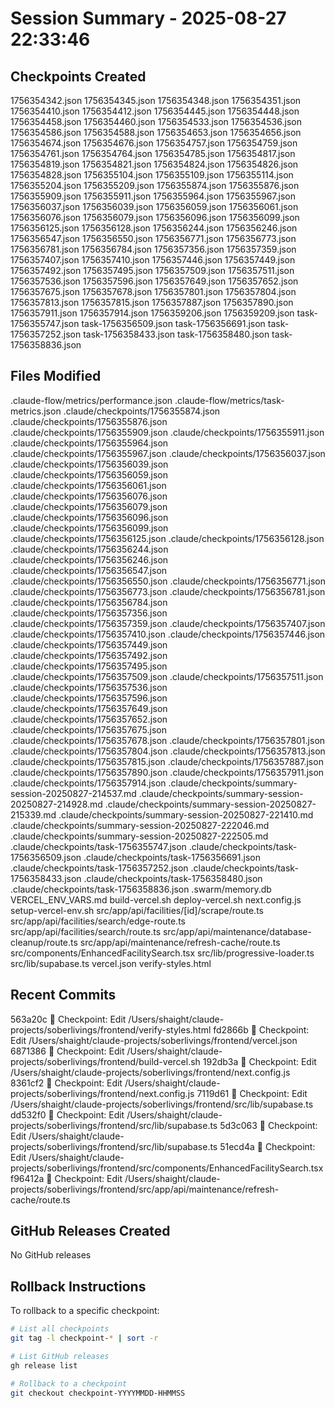 # Session Summary - 2025-08-27 22:33:46

## Checkpoints Created
1756354342.json
1756354345.json
1756354348.json
1756354351.json
1756354410.json
1756354412.json
1756354445.json
1756354448.json
1756354458.json
1756354460.json
1756354533.json
1756354536.json
1756354586.json
1756354588.json
1756354653.json
1756354656.json
1756354674.json
1756354676.json
1756354757.json
1756354759.json
1756354761.json
1756354764.json
1756354785.json
1756354817.json
1756354819.json
1756354821.json
1756354824.json
1756354826.json
1756354828.json
1756355104.json
1756355109.json
1756355114.json
1756355204.json
1756355209.json
1756355874.json
1756355876.json
1756355909.json
1756355911.json
1756355964.json
1756355967.json
1756356037.json
1756356039.json
1756356059.json
1756356061.json
1756356076.json
1756356079.json
1756356096.json
1756356099.json
1756356125.json
1756356128.json
1756356244.json
1756356246.json
1756356547.json
1756356550.json
1756356771.json
1756356773.json
1756356781.json
1756356784.json
1756357356.json
1756357359.json
1756357407.json
1756357410.json
1756357446.json
1756357449.json
1756357492.json
1756357495.json
1756357509.json
1756357511.json
1756357536.json
1756357596.json
1756357649.json
1756357652.json
1756357675.json
1756357678.json
1756357801.json
1756357804.json
1756357813.json
1756357815.json
1756357887.json
1756357890.json
1756357911.json
1756357914.json
1756359206.json
1756359209.json
task-1756355747.json
task-1756356509.json
task-1756356691.json
task-1756357252.json
task-1756358433.json
task-1756358480.json
task-1756358836.json

## Files Modified
.claude-flow/metrics/performance.json
.claude-flow/metrics/task-metrics.json
.claude/checkpoints/1756355874.json
.claude/checkpoints/1756355876.json
.claude/checkpoints/1756355909.json
.claude/checkpoints/1756355911.json
.claude/checkpoints/1756355964.json
.claude/checkpoints/1756355967.json
.claude/checkpoints/1756356037.json
.claude/checkpoints/1756356039.json
.claude/checkpoints/1756356059.json
.claude/checkpoints/1756356061.json
.claude/checkpoints/1756356076.json
.claude/checkpoints/1756356079.json
.claude/checkpoints/1756356096.json
.claude/checkpoints/1756356099.json
.claude/checkpoints/1756356125.json
.claude/checkpoints/1756356128.json
.claude/checkpoints/1756356244.json
.claude/checkpoints/1756356246.json
.claude/checkpoints/1756356547.json
.claude/checkpoints/1756356550.json
.claude/checkpoints/1756356771.json
.claude/checkpoints/1756356773.json
.claude/checkpoints/1756356781.json
.claude/checkpoints/1756356784.json
.claude/checkpoints/1756357356.json
.claude/checkpoints/1756357359.json
.claude/checkpoints/1756357407.json
.claude/checkpoints/1756357410.json
.claude/checkpoints/1756357446.json
.claude/checkpoints/1756357449.json
.claude/checkpoints/1756357492.json
.claude/checkpoints/1756357495.json
.claude/checkpoints/1756357509.json
.claude/checkpoints/1756357511.json
.claude/checkpoints/1756357536.json
.claude/checkpoints/1756357596.json
.claude/checkpoints/1756357649.json
.claude/checkpoints/1756357652.json
.claude/checkpoints/1756357675.json
.claude/checkpoints/1756357678.json
.claude/checkpoints/1756357801.json
.claude/checkpoints/1756357804.json
.claude/checkpoints/1756357813.json
.claude/checkpoints/1756357815.json
.claude/checkpoints/1756357887.json
.claude/checkpoints/1756357890.json
.claude/checkpoints/1756357911.json
.claude/checkpoints/1756357914.json
.claude/checkpoints/summary-session-20250827-214537.md
.claude/checkpoints/summary-session-20250827-214928.md
.claude/checkpoints/summary-session-20250827-215339.md
.claude/checkpoints/summary-session-20250827-221410.md
.claude/checkpoints/summary-session-20250827-222046.md
.claude/checkpoints/summary-session-20250827-222505.md
.claude/checkpoints/task-1756355747.json
.claude/checkpoints/task-1756356509.json
.claude/checkpoints/task-1756356691.json
.claude/checkpoints/task-1756357252.json
.claude/checkpoints/task-1756358433.json
.claude/checkpoints/task-1756358480.json
.claude/checkpoints/task-1756358836.json
.swarm/memory.db
VERCEL_ENV_VARS.md
build-vercel.sh
deploy-vercel.sh
next.config.js
setup-vercel-env.sh
src/app/api/facilities/[id]/scrape/route.ts
src/app/api/facilities/search/edge-route.ts
src/app/api/facilities/search/route.ts
src/app/api/maintenance/database-cleanup/route.ts
src/app/api/maintenance/refresh-cache/route.ts
src/components/EnhancedFacilitySearch.tsx
src/lib/progressive-loader.ts
src/lib/supabase.ts
vercel.json
verify-styles.html

## Recent Commits
563a20c 🔖 Checkpoint: Edit /Users/shaight/claude-projects/soberlivings/frontend/verify-styles.html
fd2866b 🔖 Checkpoint: Edit /Users/shaight/claude-projects/soberlivings/frontend/vercel.json
6871386 🔖 Checkpoint: Edit /Users/shaight/claude-projects/soberlivings/frontend/build-vercel.sh
192db3a 🔖 Checkpoint: Edit /Users/shaight/claude-projects/soberlivings/frontend/next.config.js
8361cf2 🔖 Checkpoint: Edit /Users/shaight/claude-projects/soberlivings/frontend/next.config.js
7119d61 🔖 Checkpoint: Edit /Users/shaight/claude-projects/soberlivings/frontend/src/lib/supabase.ts
dd532f0 🔖 Checkpoint: Edit /Users/shaight/claude-projects/soberlivings/frontend/src/lib/supabase.ts
5d3c063 🔖 Checkpoint: Edit /Users/shaight/claude-projects/soberlivings/frontend/src/lib/supabase.ts
51ecd4a 🔖 Checkpoint: Edit /Users/shaight/claude-projects/soberlivings/frontend/src/components/EnhancedFacilitySearch.tsx
f96412a 🔖 Checkpoint: Edit /Users/shaight/claude-projects/soberlivings/frontend/src/app/api/maintenance/refresh-cache/route.ts

## GitHub Releases Created
No GitHub releases

## Rollback Instructions
To rollback to a specific checkpoint:
```bash
# List all checkpoints
git tag -l checkpoint-* | sort -r

# List GitHub releases
gh release list

# Rollback to a checkpoint
git checkout checkpoint-YYYYMMDD-HHMMSS
```
